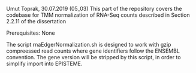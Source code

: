 Umut Toprak, 30.07.2019
(05_03)
This part of the repository covers the codebase for TMM normalization of RNA-Seq counts described in Section 2.2.11 of the dissertation

Prerequisites:
None

The script rnaEdgerNormalization.sh is designed to work with gzip compreessed read counts where gene identifiers follow the ENSEMBL convention. 
The gene version will be stripped by this script, in order to simplify import into EPISTEME.
